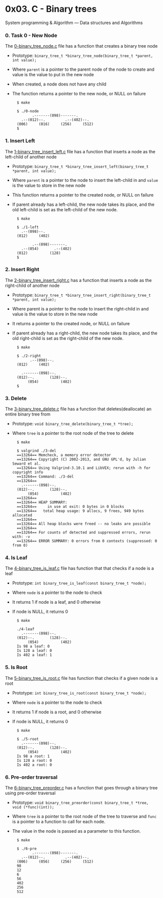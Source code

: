 # 0x03. C - Binary trees

System programming & Algorithm ― Data structures and Algorithms

### 0. Task 0 - New Node

The [0-binary_tree_node.c](0-binary_tree_node.c) file has a function that creates
a binary tree node

- Prototype: `binary_tree_t *binary_tree_node(binary_tree_t *parent, int value);`
- Where `parent` is a pointer to the parent node of the node to create and value
is the value to put in the new node
- When created, a node does not have any child
- The function returns a pointer to the new node, or NULL on failure

        $ make

        $ ./0-node
               .-------(098)-------.
          .--(012)--.         .--(402)--.
        (006)     (016)     (256)     (512)
        $

### 1. Insert Left

The [1-binary_tree_insert_left.c](1-binary_tree_insert_left.c) file has a
function that inserts a node as the left-child of another node

- Prototype: `binary_tree_t *binary_tree_insert_left(binary_tree_t *parent, int value);`
- Where `parent` is a pointer to the node to insert the left-child in and `value` is the value to store in the new node
- This function returns a pointer to the created node, or NULL on failure
- If parent already has a left-child, the new node takes its place, and the old left-child is set as the left-child of the new node.

        $ make

        $ ./1-left
          .--(098)--.
        (012)     (402)

               .--(098)-------.
          .--(054)       .--(402)
        (012)          (128)
        $

### 2. Insert Right

The [2-binary_tree_insert_right.c](2-binary_tree_insert_right.c) has a function
that inserts a node as the right-child of another node

- Prototype: `binary_tree_t *binary_tree_insert_right(binary_tree_t *parent, int value);`
- Where parent is a pointer to the node to insert the right-child in and value
is the value to store in the new node
- It returns a pointer to the created node, or NULL on failure
- If parent already has a right-child, the new node takes its place, and the old right-child is set as the right-child of the new node.

        $ make

        $ ./2-right
        	  .--(098)--.
        (012)     (402)

          .-------(098)--.
        (012)--.       (128)--.
             (054)          (402)
        $

### 3. Delete

The [3-binary_tree_delete.c](3-binary_tree_delete.c) file has a function that
deletes(deallocate) an entire binary tree from

- Prototype: `void binary_tree_delete(binary_tree_t *tree);`
- Where `tree` is a pointer to the root node of the tree to delete

        $ make

		$ valgrind ./3-del
        ==13264== Memcheck, a memory error detector
        ==13264== Copyright (C) 2002-2013, and GNU GPL'd, by Julian Seward et al.
        ==13264== Using Valgrind-3.10.1 and LibVEX; rerun with -h for copyright info
        ==13264== Command: ./3-del
        ==13264==
          .-------(098)--.
        (012)--.       (128)--.
             (054)          (402)
        ==13264==
        ==13264== HEAP SUMMARY:
        ==13264==     in use at exit: 0 bytes in 0 blocks
        ==13264==   total heap usage: 9 allocs, 9 frees, 949 bytes allocated
        ==13264==
        ==13264== All heap blocks were freed -- no leaks are possible
        ==13264==
        ==13264== For counts of detected and suppressed errors, rerun with: -v
        ==13264== ERROR SUMMARY: 0 errors from 0 contexts (suppressed: 0 from 0)

### 4. Is Leaf

The [4-binary_tree_is_leaf.c](4-binary_tree_is_leaf.c) file has function that
that checks if a node is a leaf

- Prototype: `int binary_tree_is_leaf(const binary_tree_t *node);`
- Where `node` is a pointer to the node to check
- It returns 1 if node is a leaf, and 0 otherwise
- If node is NULL, it returns 0

        $ make

		./4-leaf
          .-------(098)--.
        (012)--.       (128)--.
             (054)          (402)
        Is 98 a leaf: 0
        Is 128 a leaf: 0
        Is 402 a leaf: 1

### 5. Is Root

The [5-binary_tree_is_root.c](5-binary_tree_is_root.c) file has function that
checks if a given node is a root

- Prototype: `int binary_tree_is_root(const binary_tree_t *node);`
- Where `node` is a pointer to the node to check
- It returns 1 if node is a root, and 0 otherwise
- If node is NULL, it returns 0

        $ make

		$ ./5-root
          .-------(098)--.
        (012)--.       (128)--.
             (054)          (402)
        Is 98 a root: 1
        Is 128 a root: 0
        Is 402 a root: 0

### 6. Pre-order traversal

The [6-binary_tree_preorder.c](6-binary_tree_preorder.c) has a function that
goes through a binary tree using pre-order traversal

- Prototype: `void binary_tree_preorder(const binary_tree_t *tree, void (*func)(int));`
- Where `tree` is a pointer to the root node of the tree to traverse and `func`
is a pointer to a function to call for each node.
- The value in the node is passed as a parameter to this function.

        $ make

		$ ./6-pre
               .-------(098)-------.
          .--(012)--.         .--(402)--.
        (006)     (056)     (256)     (512)
        98
        12
        6
        56
        402
        256
        512
